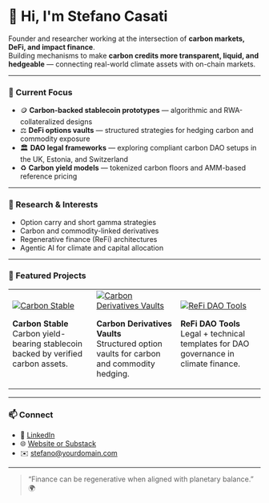# 👋 Hi, I'm Stefano Casati  

Founder and researcher working at the intersection of **carbon markets, DeFi, and impact finance**.  
Building mechanisms to make **carbon credits more transparent, liquid, and hedgeable** — connecting real-world climate assets with on-chain markets.

---

### 🔭 Current Focus
- 🪙 **Carbon-backed stablecoin prototypes** — algorithmic and RWA-collateralized designs  
- ⚖️ **DeFi options vaults** — structured strategies for hedging carbon and commodity exposure  
- 🏛️ **DAO legal frameworks** — exploring compliant carbon DAO setups in the UK, Estonia, and Switzerland  
- ♻️ **Carbon yield models** — tokenized carbon floors and AMM-based reference pricing  

---

### 🧩 Research & Interests
- Option carry and short gamma strategies  
- Carbon and commodity-linked derivatives  
- Regenerative finance (ReFi) architectures  
- Agentic AI for climate and capital allocation  

---

### 🚀 Featured Projects

<table>
  <tr>
    <td width="33%">
      <a href="https://github.com/stefanocasati/carbon-stable">
        <img src="https://img.shields.io/badge/Carbon%20Stable-Carbon%20Yield%20Stablecoin-3BB273?style=for-the-badge" alt="Carbon Stable"/>
      </a>
      <p><strong>Carbon Stable</strong><br/>
      Carbon yield-bearing stablecoin backed by verified carbon assets.</p>
    </td>
    <td width="33%">
      <a href="https://github.com/stefanocasati/carbon-vaults">
        <img src="https://img.shields.io/badge/Carbon%20Derivatives-Vault%20Strategies-0072CE?style=for-the-badge" alt="Carbon Derivatives Vaults"/>
      </a>
      <p><strong>Carbon Derivatives Vaults</strong><br/>
      Structured option vaults for carbon and commodity hedging.</p>
    </td>
    <td width="33%">
      <a href="https://github.com/stefanocasati/refi-dao-tools">
        <img src="https://img.shields.io/badge/ReFi%20DAO%20Tools-Governance%20Templates-7755CC?style=for-the-badge" alt="ReFi DAO Tools"/>
      </a>
      <p><strong>ReFi DAO Tools</strong><br/>
      Legal + technical templates for DAO governance in climate finance.</p>
    </td>
  </tr>
</table>

---

### 📫 Connect
- 💼 [LinkedIn](https://linkedin.com/in/YOUR-LINK)  
- 🌐 [Website or Substack](https://your-website-link)  
- ✉️ stefano@yourdomain.com  

---

> “Finance can be regenerative when aligned with planetary balance.” 🌍
